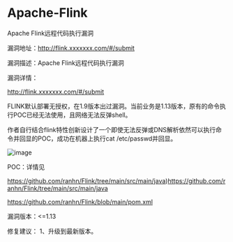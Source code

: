 # Apache-Flink

Apache Flink远程代码执行漏洞

漏洞地址：http://flink.xxxxxxx.com/#/submit

漏洞描述：Apache Flink远程代码执行漏洞

漏洞详情：

http://flink.xxxxxxx.com/#/submit

FLINK默认部署无授权，在1.9版本出过漏洞。当前业务是1.13版本，原有的命令执行POC已经无法使用，且网络无法反弹shell。

作者自行结合flink特性创新设计了一个即使无法反弹或DNS解析依然可以执行命令并回显的POC，成功在机器上执行cat /etc/passwd并回显。

![image](https://github.com/ranhn/Flink/assets/107679328/3df8d89c-124d-4b19-a8fa-c5f6326a1856)


POC：详情见 

https://github.com/ranhn/Flink/tree/main/src/main/java)https://github.com/ranhn/Flink/tree/main/src/main/java

https://github.com/ranhn/Flink/blob/main/pom.xml



漏洞版本：<=1.13

修复建议：
1、升级到最新版本。

